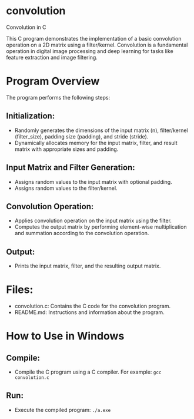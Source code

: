 # convolution
Convolution in C

This C program demonstrates the implementation of a basic convolution operation on a 2D matrix using a filter/kernel. Convolution is a fundamental operation in digital image processing and deep learning for tasks like feature extraction and image filtering.

# Program Overview
The program performs the following steps:

## Initialization:
* Randomly generates the dimensions of the input matrix (n), filter/kernel (filter_size), padding size (padding), and stride (stride).
* Dynamically allocates memory for the input matrix, filter, and result matrix with appropriate sizes and padding.
## Input Matrix and Filter Generation:
* Assigns random values to the input matrix with optional padding.
* Assigns random values to the filter/kernel.
## Convolution Operation:
* Applies convolution operation on the input matrix using the filter.
* Computes the output matrix by performing element-wise multiplication and summation according to the convolution operation.
## Output:
* Prints the input matrix, filter, and the resulting output matrix.

# Files:
* convolution.c: Contains the C code for the convolution program.
* README.md: Instructions and information about the program.

# How to Use in Windows
## Compile:
* Compile the C program using a C compiler. For example:
`gcc convolution.c`
## Run:
* Execute the compiled program:
`./a.exe`
